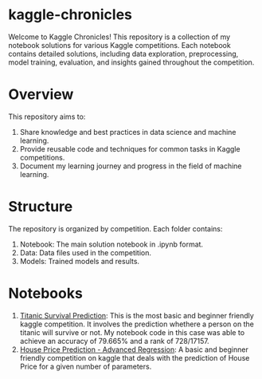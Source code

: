 # kaggle-chronicles
Welcome to Kaggle Chronicles! This repository is a collection of my notebook solutions for various Kaggle competitions. Each notebook contains detailed solutions, including data exploration, preprocessing, model training, evaluation, and insights gained throughout the competition.

# Overview
This repository aims to:
1. Share knowledge and best practices in data science and machine learning.
2. Provide reusable code and techniques for common tasks in Kaggle competitions.
3. Document my learning journey and progress in the field of machine learning.

# Structure
The repository is organized by competition. Each folder contains:

1. Notebook: The main solution notebook in .ipynb format.
2. Data: Data files used in the competition.
3. Models: Trained models and results.
   
# Notebooks
1. [Titanic Survival Prediction](https://www.kaggle.com/competitions/titanic): This is the most basic and beginner friendly kaggle competition. It involves the prediction whethere a person on the titanic will survive or not. My notebook code in this case was able to achieve an accuracy of 79.665% and a rank of 728/17157.
2. [House Price Prediction - Advanced Regression](https://www.kaggle.com/competitions/house-prices-advanced-regression-techniques): A basic and beginner friendly competition on kaggle that deals with the prediction of House Price for a given number of parameters.
